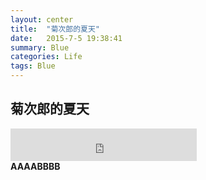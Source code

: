 ```yaml
---
layout: center
title:  "菊次郎的夏天"
date:   2015-7-5 19:38:41
summary: Blue
categories: Life
tags: Blue
---
```


## <span class="red">菊次郎的夏天</span>

<iframe frameborder="no" border="0" marginwidth="0" marginheight="0" width=298 height=52 src="http://music.163.com/outchain/player?type=2&id=28718066&auto=0&height=32"></iframe>


<div>
<span><strong>AAAABBBB</strong></span>
</div>
